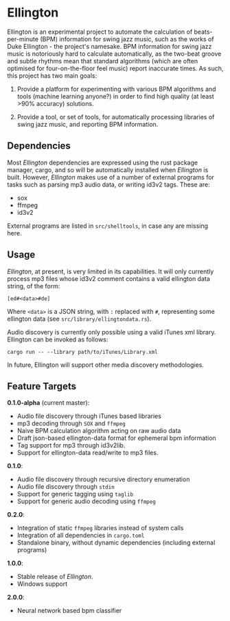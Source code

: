 # Ellington

Ellington is an experimental project to automate the calculation of beats-per-minute (BPM) information for swing jazz music, such as the works of Duke Ellington - the project's namesake. BPM information for swing jazz music is notoriously hard to calculate automatically, as the two-beat groove and subtle rhythms mean that standard algorithms (which are often optimised for four-on-the-floor feel music) report inaccurate times. As such, this project has two main goals: 

1) Provide a platform for experimenting with various BPM algorithms and tools (machine learning anyone?) in order to find high quality (at least >90% accuracy) solutions. 

2) Provide a tool, or set of tools, for automatically processing libraries of swing jazz music, and reporting BPM information.

## Dependencies

Most *Ellington* dependencies are expressed using the rust package manager, cargo, and so will be automatically installed when *Ellington* is built. However, *Ellington* makes use of a number of external programs for tasks such as parsing mp3 audio data, or writing id3v2 tags. These are: 
  - sox
  - ffmpeg
  - id3v2
  
External programs are listed in `src/shelltools`, in case any are missing here. 

## Usage 

*Ellington*, at present, is very limited in its capabilities. It will only currently process mp3 files whose id3v2 comment contains a valid ellington data string, of the form: 

    [ed#<data>#de]

Where `<data>` is a JSON string, with `:` replaced with `#`, representing some ellington data (see `src/library/ellingtondata.rs`).

Audio discovery is currently only possible using a valid iTunes xml library. Ellington can be invoked as follows: 

    cargo run -- --library path/to/iTunes/Library.xml

In future, Ellington will support other media discovery methodologies. 

## Feature Targets

**0.1.0-alpha** (current master): 
  - Audio file discovery through iTunes based libraries
  - mp3 decoding through `SOX` and `ffmpeg`
  - Naive BPM calculation algorithm acting on raw audio data
  - Draft json-based ellington-data format for ephemeral bpm information
  - Tag support for mp3 through id3v2lib. 
  - Support for ellington-data read/write to mp3 files.
  
**0.1.0**: 
  - Audio file discovery through recursive directory enumeration
  - Audio file discovery through `stdin`
  - Support for generic tagging using `taglib`
  - Support for generic audio decoding using `ffmpeg`
  
**0.2.0**: 
  - Integration of static `ffmpeg` libraries instead of system calls
  - Integration of all dependencies in `cargo.toml`
  - Standalone binary, without dynamic dependencies (including external programs)

**1.0.0**:
  - Stable release of *Ellington*. 
  - Windows support
  
**2.0.0**: 
  - Neural network based bpm classifier
